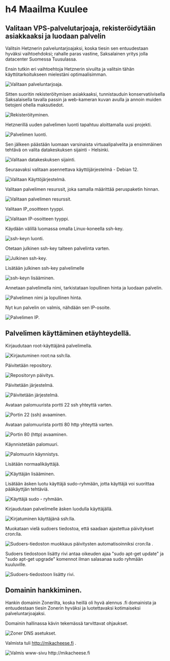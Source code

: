 # h4 Maailma Kuulee


## Valitaan VPS-palvelutarjoaja, rekisteröidytään asiakkaaksi ja luodaan palvelin


Valitsin Hetznerin palveluntarjoajaksi, koska tiesin sen entuudestaan hyväksi vaihtoehdoksi; rahalle paras vastine, Saksalainen yritys jolla datacenter Suomessa Tuusulassa.


Ensin tutkin eri vaihtoehtoja Hetznerin sivuilta ja valitsin tähän käyttötarkoitukseen mielestäni optimaalisimman.


![Valitaan palveluntarjoaja.](https://github.com/mikacheese/linux-servers/blob/imagesh4/1Hetzner.png)


Sitten suoritin rekisteröitymisen asiakkaaksi, tunnistauduin konservatiivisella Saksalaisella tavalla passin ja web-kameran kuvan avulla ja annoin muiden tietojeni ohella maksutiedot.


![Rekisteröityminen.](https://github.com/mikacheese/linux-servers/blob/imagesh4/2TilinLuonti.png)


Hetznerillä uuden palvelimen luonti tapahtuu aloittamalla uusi projekti.


![Palvelimen luonti.](https://github.com/mikacheese/linux-servers/blob/imagesh4/3UudenPalvelimenLuonti.png)


Sen jälkeen päästään luomaan varsinaista virtuaalipalvelita ja ensimmäinen tehtävä on valita datakeskuksen sijainti - Helsinki.


![Valitaan datakeskuksen sijainti.](https://github.com/mikacheese/linux-servers/blob/imagesh4/3DataKeskuksenSijainti.png)


Seuraavaksi valitaan asennettava käyttöjärjestelmä - Debian 12.


![Valitaan Käyttöjärjestelmä.](https://github.com/mikacheese/linux-servers/blob/imagesh4/5Kayttojarjestelma.png)


Valitaan palvelimen resurssit, joka samalla määrittää peruspaketin hinnan.


![Valitaan palvelimen resurssit.](https://github.com/mikacheese/linux-servers/blob/imagesh4/6Resurssit.png)


Valitaan IP_osoitteen tyyppi.


![Valitaan IP-osoitteen tyyppi.](https://github.com/mikacheese/linux-servers/blob/imagesh4/7IP_Osoite.png)


Käydään välillä luomassa omalla Linux-koneella ssh-key.


![ssh-keyn luonti.](https://github.com/mikacheese/linux-servers/blob/imagesh4/11shkeyluonti.png)


Otetaan julkinen ssh-key talteen palvelinta varten.


![Julkinen ssh-key.](https://github.com/mikacheese/linux-servers/blob/imagesh4/12Julkinenssh.png)


Lisätään julkinen ssh-key palvelimelle


![ssh-keyn lisääminen.](https://github.com/mikacheese/linux-servers/blob/imagesh4/8SSHKeynLisaaminen.png)


Annetaan palvelimella nimi, tarkistataan lopullinen hinta ja luodaan palvelin.


![Palvelimen nimi ja lopullinen hinta.](https://github.com/mikacheese/linux-servers/blob/imagesh4/8PalvelimenNimiHinta.png)


Nyt kun palvelin on valmis, nähdään sen IP-osoite.


![Palvelimen IP.](https://github.com/mikacheese/linux-servers/blob/imagesh4/10IP.png)


## Palvelimen käyttäminen etäyhteydellä.


Kirjaudutaan root-käyttäjänä palvelimella.


![Kirjautuminen root:na ssh:lla.](https://github.com/mikacheese/linux-servers/blob/imagesh4/14sshkirjautuminen.png)


Päivitetään repository.


![Repositoryn päivitys.](https://github.com/mikacheese/linux-servers/blob/imagesh4/repositorypaivitys.png)


Päivitetään järjestelmä.


![Päivitetään järjestelmä.](https://github.com/mikacheese/linux-servers/blob/imagesh4/paivitys1.png)


Avataan palomuurista portti 22 ssh yhteyttä varten.


![Portin 22 (ssh) avaaminen.](https://github.com/mikacheese/linux-servers/blob/imagesh4/15portti22.png)


Avataan palomuurista portti 80 http yhteyttä varten.


![Portin 80 (http) avaaminen.](https://github.com/mikacheese/linux-servers/blob/imagesh4/16portti80.png)


Käynnistetään palomuuri.


![Palomuurin käynnistys.](https://github.com/mikacheese/linux-servers/blob/imagesh4/palomuuri.png)


Lisätään normaalikäyttäjä.


![Käyttäjän lisääminen.](https://github.com/mikacheese/linux-servers/blob/imagesh4/kayttaja.png)


Lisätään äsken luotu käyttäjä sudo-ryhmään, jotta käyttäjä voi suorittaa pääkäyttjän tehtäviä.


![Käyttäjä sudo - ryhmään.](https://github.com/mikacheese/linux-servers/blob/imagesh4/kayttajasudo.png)


Kirjaudutaan palvelimelle äsken luodulla käyttäjällä.


![Kirjatuminen käyttäjänä ssh:lla.](https://github.com/mikacheese/linux-servers/blob/imagesh4/kirjautuminenml.png)


Muokataan vielä sudoers tiedostoa, että saadaan ajastettua päivitykset cron:lla.


![Sudoers-tiedoston muokkaus päivitysten automatisoinniksi cron:lla .](https://github.com/mikacheese/linux-servers/blob/imagesh4/sudoerstiedostonmuokkaus.png)


Sudoers tiedostoon lisätty rivi antaa oikeuden ajaa "sudo apt-get update" ja "sudo apt-get upgrade" komennot ilman salasanaa sudo ryhmään kuuluville.


![Sudoers-tiedostoon lisätty rivi.](https://github.com/mikacheese/linux-servers/blob/imagesh4/sudoers.png)


## Domainin hankkiminen.


Hankin domainin Zonerilta, koska heillä oli hyvä alennus .fi domainista ja entuudestaan tiesin Zonerin hyväksi ja luotettavaksi kotimaiseksi palveluntarjoajaksi.


Domainin hallinassa kävin tekemässä tarvittavat ohjaukset.


![Zoner DNS asetukset.](https://github.com/mikacheese/linux-servers/blob/imagesh4/DNS.png)


Valmista tuli http://mikacheese.fi .


![Valmis www-sivu http://mikacheese.fi ](https://github.com/mikacheese/linux-servers/blob/imagesh4/websivu.png)
